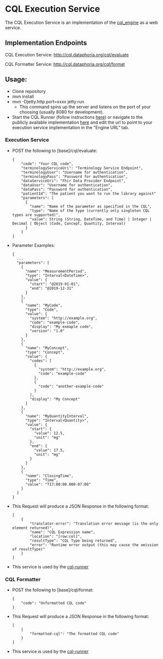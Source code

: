 # CQL Execution Service

The CQL Execution Service is an implementation of the [cql_engine](https://github.com/DBCG/cql_engine) as a web service.

## Implementation Endpoints

CQL Execution Service: http://cql.dataphoria.org/cql/evaluate

CQL Formatter Service: http://cql.dataphoria.org/cql/format

## Usage:
- Clone repository
- mvn install
- mvn -Djetty.http.port=xxxx jetty:run
    - This command spins up the server and listens on the port of your choosing (usually 8080 for development).
- Start the CQL Runner (follow instructions [here](https://github.com/DBCG/cql_runner)) or navigate to the publicly available implementation [here](http://cql-runner.dataphoria.org/) and edit the url to point to your execution service implementation in the "Engine URL" tab.

### Execution Service

 - POST the following to [base]/cql/evaluate:
 
    ```
    {
        "code": "Your CQL code",
        "terminologyServiceUri": "Terminology Service Endpoint",
        "terminologyUser": "Username for authentication",
        "terminologyPass": "Password for authentication",
        "dataServiceUri": "Fhir Data Provider Endpoint",
        "dataUser": "Username for authentication",
        "dataPass": "Password for authentication",
        "patientId": "The patient you want to run the library against"
        "parameters": [
          {
            "name": "Name of the parameter as specified in the CQL",
            "type": "Name of the type (currently only singleton CQL types are supported)",
            "value": String (String, DateTime, and Time) | Integer | Decimal | Object (Code, Concept, Quantity, Interval)
          }
        ]
    }
    ```
    
  - Parameter Examples:
  
    ```
    {
      ...
      "parameters": [
        {
          "name": "MeasurementPeriod",
          "type": "Interval<DateTime>",
          "value": {
            "start": "@2019-01-01",
            "end": "@2019-12-31"
          }
        },
        {
          "name": "MyCode",
          "type": "Code",
          "value": {
            "system": "http://example.org",
            "code": "example-code",
            "display": "My exmaple code",
            "version": "1.0"
          }
        },
        {
          "name": "MyConcept",
          "type": "Concept",
          "value": {
            "codes": [
              {
                "system": "http://example.org",
                "code": "example-code"							
              },
              {
                "code": "another-example-code"							
              }
            ],
            "display": "My Concept"
          }
        },
        {
          "name": "MyQuantityInterval",
          "type": "Interval<Quantity>",
          "value": {
            "start": {
              "value": 12.5,
              "unit": "mg"
            },
            "end": {
              "value": 17.5,
              "unit": "mg"
            }
          }
        },
        {
          "name": "ClosingTime",
          "type": "Time",
          "value": "T17:00:00.000-07:00"
        }
      ]
    }
    ```
    
 - This Request will produce a JSON Response in the following format:
 
    ```
    [
        {
            "translator-error": "Translation error message (is the only element returned)",
            "name": "CQL Expression name",
            "location": "[row:col]",
            "resultType": "CQL Type being returned",
            "error": "Runtime error output (this may cause the omission of resultType)"
        }
    ]
    ```
 
 - This service is used by the [cql-runner](https://github.com/DBCG/cql_runner)

### CQL Formatter
 
 - POST the following to [base]/cql/format:
 
    ```
    {
        "code": "Unformatted CQL code"
    }
    ```
 
 - This Request will produce a JSON Response in the following format:
 
    ```
    [
        {
            "formatted-cql": "The formatted CQL code"
        }
    ]
    ```
 
 - This service is used by the [cql-runner](https://github.com/DBCG/cql_runner)